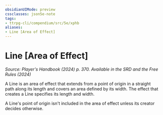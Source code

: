 ```yaml
---
obsidianUIMode: preview
cssclasses: json5e-note
tags:
- ttrpg-cli/compendium/src/5e/xphb
aliases:
- Line [Area of Effect]
---
```

# Line [Area of Effect]
*Source: Player's Handbook (2024) p. 370. Available in the <span title='Systems Reference Document (5.2)'>SRD</span> and the Free Rules (2024)* 

A Line is an area of effect that extends from a point of origin in a straight path along its length and covers an area defined by its width. The effect that creates a Line specifies its length and width.

A Line's point of origin isn't included in the area of effect unless its creator decides otherwise.